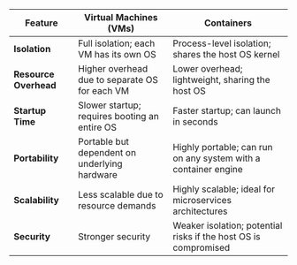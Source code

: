 
| Feature               | Virtual Machines (VMs)                         | Containers                                                      |
| --------------------- | ---------------------------------------------- | --------------------------------------------------------------- |
| **Isolation**         | Full isolation; each VM has its own OS         | Process-level isolation; shares the host OS kernel              |
| **Resource Overhead** | Higher overhead due to separate OS for each VM | Lower overhead; lightweight, sharing the host OS                |
| **Startup Time**      | Slower startup; requires booting an entire OS  | Faster startup; can launch in seconds                           |
| **Portability**       | Portable but dependent on underlying hardware  | Highly portable; can run on any system with a container engine  |
| **Scalability**       | Less scalable due to resource demands          | Highly scalable; ideal for microservices architectures          |
| **Security**          | Stronger security                              | Weaker isolation; potential risks if the host OS is compromised |
